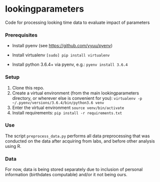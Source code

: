 # lookingparameters

Code for processing looking time data to evaluate impact of parameters

### Prerequisites

- Install pyenv (see https://github.com/yyuu/pyenv)

- Install virtualenv
  `[sudo] pip install virtualenv`

- Install python 3.6.4+ via pyenv, e.g.:
  `pyenv install 3.6.4`

### Setup

1. Clone this repo.
2. Create a virtual environment (from the main lookingparameters directory, or wherever else is convenient for you):
  `virtualenv -p ~/.pyenv/versions/3.6.4/bin/python3.6 venv`
3. Enter the virtual environment
   `source venv/bin/activate`
4. Install requirements:
  `pip install -r requirements.txt`
  
### Use

The script `preprocess_data.py` performs all data preprocessing that was conducted on the
data after acquiring from labs, and before other analysis using R. 
  
### Data

For now, data is being stored separately due to inclusion of personal information (birthdates computable) and/or it not being ours.
